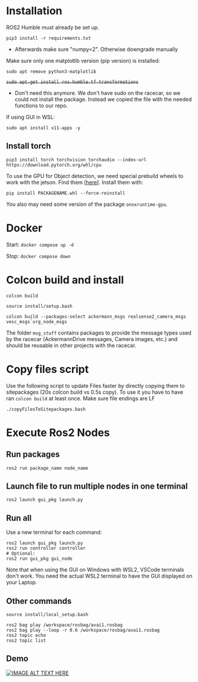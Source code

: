 # Installation
ROS2 Humble must already be set up.

```
pip3 install -r requirements.txt
```

- Afterwards make sure "numpy<2". Otherwise downgrade manually

Make sure only one matplotlib version (pip version) is installed:

```
sudo apt remove python3-matplotlib
```

~~```sudo apt-get install ros-humble-tf-transformations```~~ 
- Don't need this anymore. We don't have sudo on the racecar, so we could not install the package. Instead we copied the file with the needed functions to our repo.

If using GUI in WSL: 
```
sudo apt install x11-apps -y
```

## Install torch
```
pip3 install torch torchvision torchaudio --index-url https://download.pytorch.org/whl/cpu
```

To use the GPU for Object detection, we need special prebuild wheels to work with the jetson. Find them [[here](https://forums.developer.nvidia.com/t/pytorch-for-jetson/72048)]. Install them with:

```
pip install PACKAGENAME.whl --force-reinstall
```
You also may need some version of the package `onnxruntime-gpu`.
# Docker
Start: `docker compose up -d`

Stop: `docker compose down`

# Colcon build and install
```
colcon build

source install/setup.bash

colcon build --packages-select ackermann_msgs realsense2_camera_msgs vesc_msgs`urg_node_msgs
```
The folder `msg_stuff` contains packages to provide the message types used by the racecar (AckermannDrive messages, Camera images, etc.) and should be reusable in other projects with the racecar.
# Copy files script

Use the following script to update Files faster by directly copying them to sitepackages (20s colcon build vs 0.5s copy).
To use it you have to have ran `colcon build` at least once.
Make sure file endings are LF
```
./copyFilesToSitepackages.bash
```
# Execute Ros2 Nodes
## Run packages
```
ros2 run package_name node_name
```
## Launch file to run multiple nodes in one terminal
```
ros2 launch gui_pkg launch.py
```
## Run all
Use a new terminal for each command:
```
ros2 launch gui_pkg launch.py
ros2 run controller controller
# Optional:
ros2 run gui_pkg gui_node
```
Note that when using the GUI on Windows with WSL2, VSCode terminals don't work. You need the actual WSL2 terminal to have the GUI displayed on your Laptop.

## Other commands
```
source install/local_setup.bash

ros2 bag play /workspace/rosbag/avai1.rosbag
ros2 bag play --loop -r 0.6 /workspace/rosbag/avai1.rosbag
ros2 topic echo
ros2 topic list
```

## Demo
[![IMAGE ALT TEXT HERE](https://img.youtube.com/vi/VUXPDdpeL6c/0.jpg)](https://www.youtube.com/watch?v=VUXPDdpeL6c)
